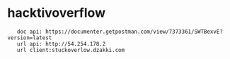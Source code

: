 # hacktivoverflow

```
   doc api: https://documenter.getpostman.com/view/7373361/SWTBexvE?version=latest
   url api: http://54.254.178.2
   url client:stuckoverlow.dzakki.com
```
